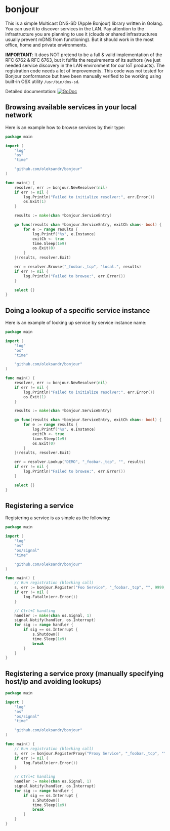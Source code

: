 # bonjour


This is a simple Multicast DNS-SD (Apple Bonjour) library written in Golang. You can use it to discover services in the LAN. Pay attention to the infrastructure you are planning to use it (clouds or shared infrastructures usually prevent mDNS from functioning). But it should work in the most office, home and private environments.

**IMPORTANT**: It does NOT pretend to be a full & valid implementation of the RFC 6762 & RFC 6763, but it fulfils the requirements of its authors (we just needed service discovery in the LAN environment for our IoT products). The registration code needs a lot of improvements. This code was not tested for Bonjour conformance but have been manually verified to be working using built-in OSX utility `/usr/bin/dns-sd`.

Detailed documentation: [![GoDoc](https://godoc.org/github.com/oleksandr/bonjour?status.svg)](https://godoc.org/github.com/oleksandr/bonjour)


## Browsing available services in your local network

Here is an example how to browse services by their type:

```go
package main

import (
    "log"
    "os"
    "time"

    "github.com/oleksandr/bonjour"
)

func main() {
    resolver, err := bonjour.NewResolver(nil)
    if err != nil {
        log.Println("Failed to initialize resolver:", err.Error())
        os.Exit(1)
    }

    results := make(chan *bonjour.ServiceEntry)

    go func(results chan *bonjour.ServiceEntry, exitCh chan<- bool) {
        for e := range results {
            log.Printf("%s", e.Instance)
            exitCh <- true
            time.Sleep(1e9)
            os.Exit(0)
        }
    }(results, resolver.Exit)

    err = resolver.Browse("_foobar._tcp", "local.", results)
    if err != nil {
        log.Println("Failed to browse:", err.Error())
    }

    select {}
}
```

## Doing a lookup of a specific service instance

Here is an example of looking up service by service instance name:

```go
package main

import (
    "log"
    "os"
    "time"

    "github.com/oleksandr/bonjour"
)

func main() {
    resolver, err := bonjour.NewResolver(nil)
    if err != nil {
        log.Println("Failed to initialize resolver:", err.Error())
        os.Exit(1)
    }

    results := make(chan *bonjour.ServiceEntry)

    go func(results chan *bonjour.ServiceEntry, exitCh chan<- bool) {
        for e := range results {
            log.Printf("%s", e.Instance)
            exitCh <- true
            time.Sleep(1e9)
            os.Exit(0)
        }
    }(results, resolver.Exit)

    err = resolver.Lookup("DEMO", "_foobar._tcp", "", results)
    if err != nil {
        log.Println("Failed to browse:", err.Error())
    }

    select {}
}
```


## Registering a service

Registering a service is as simple as the following:

```go
package main

import (
    "log"
    "os"
    "os/signal"
    "time"

    "github.com/oleksandr/bonjour"
)

func main() {
    // Run registration (blocking call)
    s, err := bonjour.Register("Foo Service", "_foobar._tcp", "", 9999, []string{"txtv=1", "app=test"}, nil)
    if err != nil {
        log.Fatalln(err.Error())
    }

    // Ctrl+C handling
    handler := make(chan os.Signal, 1)
    signal.Notify(handler, os.Interrupt)
    for sig := range handler {
        if sig == os.Interrupt {
            s.Shutdown()
            time.Sleep(1e9)
            break
        }
    }
}
```


## Registering a service proxy (manually specifying host/ip and avoiding lookups)

```go
package main

import (
    "log"
    "os"
    "os/signal"
    "time"

    "github.com/oleksandr/bonjour"
)

func main() {
    // Run registration (blocking call)
    s, err := bonjour.RegisterProxy("Proxy Service", "_foobar._tcp", "", 9999, "octopus", "10.0.0.111", []string{"txtv=1", "app=test"}, nil)
    if err != nil {
        log.Fatalln(err.Error())
    }

    // Ctrl+C handling
    handler := make(chan os.Signal, 1)
    signal.Notify(handler, os.Interrupt)
    for sig := range handler {
        if sig == os.Interrupt {
            s.Shutdown()
            time.Sleep(1e9)
            break
        }
    }
}
```
